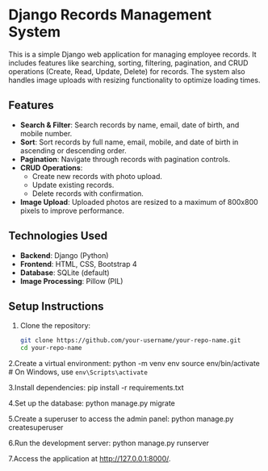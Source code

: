 
# Django Records Management System

This is a simple Django web application for managing employee records. It includes features like searching, sorting, filtering, pagination, and CRUD operations (Create, Read, Update, Delete) for records. The system also handles image uploads with resizing functionality to optimize loading times.

## Features

- **Search & Filter**: Search records by name, email, date of birth, and mobile number.
- **Sort**: Sort records by full name, email, mobile, and date of birth in ascending or descending order.
- **Pagination**: Navigate through records with pagination controls.
- **CRUD Operations**:
  - Create new records with photo upload.
  - Update existing records.
  - Delete records with confirmation.
- **Image Upload**: Uploaded photos are resized to a maximum of 800x800 pixels to improve performance.
  
## Technologies Used

- **Backend**: Django (Python)
- **Frontend**: HTML, CSS, Bootstrap 4
- **Database**: SQLite (default)
- **Image Processing**: Pillow (PIL)

## Setup Instructions

1. Clone the repository:
   ```bash
   git clone https://github.com/your-username/your-repo-name.git
   cd your-repo-name
   
2.Create a virtual environment:
python -m venv env
source env/bin/activate  # On Windows, use `env\Scripts\activate`

3.Install dependencies:
pip install -r requirements.txt

4.Set up the database:
python manage.py migrate

5.Create a superuser to access the admin panel:
python manage.py createsuperuser

6.Run the development server:
python manage.py runserver

7.Access the application at http://127.0.0.1:8000/.
